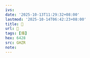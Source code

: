```yaml
---
ivs:
date: '2025-10-13T11:29:32+08:00'
lastmod: '2025-10-14T06:42:23+08:00'
title: 󰡽
url: 󰡽
tags: [搨]
hex: 6428
src: GHZR
note:
---
```

